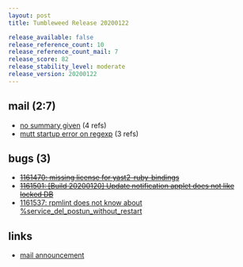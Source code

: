 ```yaml
---
layout: post
title: Tumbleweed Release 20200122

release_available: false
release_reference_count: 10
release_reference_count_mail: 7
release_score: 82
release_stability_level: moderate
release_version: 20200122
---
```


## mail (2:7)

- [no summary given](https://lists.opensuse.org/archives/list/factory@lists.opensuse.org/thread/7W7AX4NZXDBCYYDEURA2HJYSPA2Z2WMV) (4 refs)
- [mutt startup error on regexp](https://lists.opensuse.org/opensuse-factory/2020-01/msg00283.html) (3 refs)

## bugs (3)

<!--more-->

- ~~[1161470: missing license for yast2-ruby-bindings](https://bugzilla.opensuse.org/show_bug.cgi?id=1161470)~~
- ~~[1161501: \[Build 20200120\] Update notification applet does not like locked DB](https://bugzilla.opensuse.org/show_bug.cgi?id=1161501)~~
- [1161537: rpmlint does not know about %service_del_postun_without_restart](https://bugzilla.opensuse.org/show_bug.cgi?id=1161537)



## links

- [mail announcement](https://lists.opensuse.org/archives/list/factory@lists.opensuse.org/thread/7W7AX4NZXDBCYYDEURA2HJYSPA2Z2WMV)

